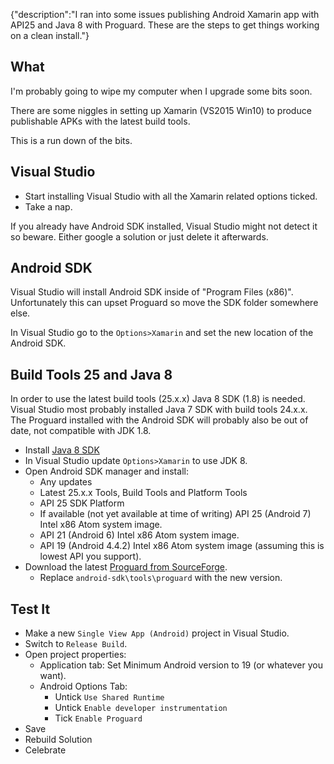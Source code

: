 {"description":"I ran into some issues publishing Android Xamarin app with API25 and Java 8 with Proguard. These are the steps to get things working on a clean install."}

## What

I'm probably going to wipe my computer when I upgrade some bits soon.

There are some niggles in setting up Xamarin (VS2015 Win10) to produce publishable APKs with the latest build tools.

This is a run down of the bits.


## Visual Studio

* Start installing Visual Studio with all the Xamarin related options ticked.
* Take a nap.

If you already have Android SDK installed, Visual Studio might not detect it so beware.
Either google a solution or just delete it afterwards.


## Android SDK

Visual Studio will install Android SDK inside of "Program Files (x86)".
Unfortunately this can upset Proguard so move the SDK folder somewhere else.

In Visual Studio go to the `Options>Xamarin` and set the new location of the Android SDK.


## Build Tools 25 and Java 8

In order to use the latest build tools (25.x.x) Java 8 SDK (1.8) is needed. 
Visual Studio most probably installed Java 7 SDK with build tools 24.x.x.
The Proguard installed with the Android SDK will probably also be out of date, not compatible with JDK 1.8.

* Install [Java 8 SDK](http://www.oracle.com/technetwork/java/javase/downloads/index.html)
* In Visual Studio update `Options>Xamarin` to use JDK 8.
* Open Android SDK manager and install:
    * Any updates
    * Latest 25.x.x Tools, Build Tools and Platform Tools
    * API 25 SDK Platform
    * If available (not yet available at time of writing) API 25 (Android 7) Intel x86 Atom system image.
    * API 21 (Android 6) Intel x86 Atom system image.
    * API 19 (Android 4.4.2) Intel x86 Atom system image (assuming this is lowest API you support).
* Download the latest [Proguard from SourceForge](https://sourceforge.net/projects/proguard/).
    * Replace `android-sdk\tools\proguard` with the new version.
   
    
## Test It

* Make a new `Single View App (Android)` project in Visual Studio.
* Switch to `Release Build`.
* Open project properties:
    * Application tab: Set Minimum Android version to 19 (or whatever you want).
    * Android Options Tab:
        * Untick `Use Shared Runtime`
        * Untick `Enable developer instrumentation`
        * Tick `Enable Proguard`
* Save
* Rebuild Solution
* Celebrate
